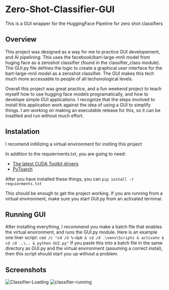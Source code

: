# Zero-Shot-Classifier-GUI
This is a GUI wrapper for the HuggingFace Pipeline for zero shot classifiers

## Overview
This project was designed as a way for me to practice GUI developement, and AI pipelining. This uses the facebook/bart-large-mnli model from huging face as a zeroshot classifier (found in the classifier_class module). The GUI.py file defines the logic to create a graphical user interface for the bart-large-mnli model as a zeroshot classifier. The GUI makes this tech much more accessable to people of all techonological levels.

Overall this project was great practice, and a fun weekend project to teach myself how to use hugging face models programatically, and how to develope simple GUI applications. I recognize that the steps involved to install this application work against the idea of using a GUI to simplify things. I am working on making an executable release for this, so it can be insatlled and run without much effort.

## Instalation
I recomend initilizing a virtual environment for instling this project

In addition to the requierments.txt, you are going to need:
- [The latest CUDA Toolkit drivers](https://developer.nvidia.com/cuda-11-7-0-download-archive)
- [PyToarch](https://pytorch.org/)

After you have installed these things, you can `pip install -r requierments.txt`

This should be enough to get the project working. If you are running from a virtual environment, make sure you start GUI.py from an activated terminal.

## Running GUI

After installing everything, I recommend you make a batch file that enables the virtual environment, and runs the GUI.py module. Here is an example one liner script:
`cmd /c "cd /d %~dp0 & cd /d .\venv\Scripts & activate & cd /d ..\.. & python GUI.py"`
If you paste this into a batch file in the same directory as GUI.py and the virtual environment (assuming a correct instal), then this script should start you up without a problem.

## Screenshots
![Classifier-Loading](https://user-images.githubusercontent.com/90068632/230703878-142bea2f-a2a5-4b09-aa65-bd510a331d35.PNG)
![classifier-running](https://user-images.githubusercontent.com/90068632/230703888-5af0c92e-16b9-4cb8-b642-c35835e1046c.PNG)